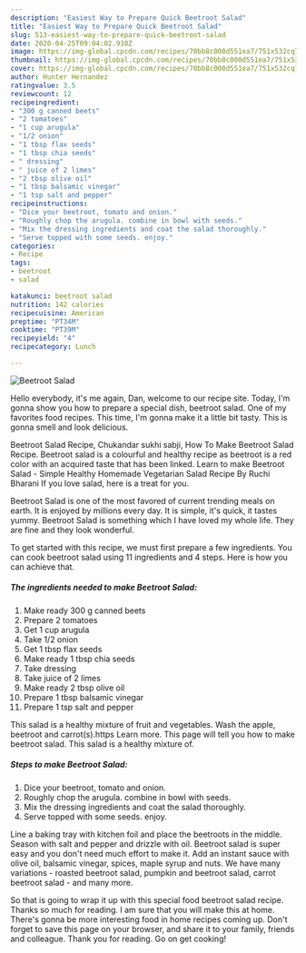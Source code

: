 ```yaml
---
description: "Easiest Way to Prepare Quick Beetroot Salad"
title: "Easiest Way to Prepare Quick Beetroot Salad"
slug: 513-easiest-way-to-prepare-quick-beetroot-salad
date: 2020-04-25T09:04:02.938Z
image: https://img-global.cpcdn.com/recipes/70bb8c000d551ea7/751x532cq70/beetroot-salad-recipe-main-photo.jpg
thumbnail: https://img-global.cpcdn.com/recipes/70bb8c000d551ea7/751x532cq70/beetroot-salad-recipe-main-photo.jpg
cover: https://img-global.cpcdn.com/recipes/70bb8c000d551ea7/751x532cq70/beetroot-salad-recipe-main-photo.jpg
author: Hunter Hernandez
ratingvalue: 3.5
reviewcount: 12
recipeingredient:
- "300 g canned beets"
- "2 tomatoes"
- "1 cup arugula"
- "1/2 onion"
- "1 tbsp flax seeds"
- "1 tbsp chia seeds"
- " dressing"
- " juice of 2 limes"
- "2 tbsp olive oil"
- "1 tbsp balsamic vinegar"
- "1 tsp salt and pepper"
recipeinstructions:
- "Dice your beetroot, tomato and onion."
- "Roughly chop the arugula. combine in bowl with seeds."
- "Mix the dressing ingredients and coat the salad thoroughly."
- "Serve topped with some seeds. enjoy."
categories:
- Recipe
tags:
- beetroot
- salad

katakunci: beetroot salad 
nutrition: 142 calories
recipecuisine: American
preptime: "PT34M"
cooktime: "PT39M"
recipeyield: "4"
recipecategory: Lunch

---
```



![Beetroot Salad](https://img-global.cpcdn.com/recipes/70bb8c000d551ea7/751x532cq70/beetroot-salad-recipe-main-photo.jpg)

Hello everybody, it's me again, Dan, welcome to our recipe site. Today, I'm gonna show you how to prepare a special dish, beetroot salad. One of my favorites food recipes. This time, I'm gonna make it a little bit tasty. This is gonna smell and look delicious.

Beetroot Salad Recipe, Chukandar sukhi sabji, How To Make Beetroot Salad Recipe. Beetroot salad is a colourful and healthy recipe as beetroot is a red color with an acquired taste that has been linked. Learn to make Beetroot Salad - Simple Healthy Homemade Vegetarian Salad Recipe By Ruchi Bharani If you love salad, here is a treat for you.

Beetroot Salad is one of the most favored of current trending meals on earth. It is enjoyed by millions every day. It is simple, it's quick, it tastes yummy. Beetroot Salad is something which I have loved my whole life. They are fine and they look wonderful.


To get started with this recipe, we must first prepare a few ingredients. You can cook beetroot salad using 11 ingredients and 4 steps. Here is how you can achieve that.

<!--inarticleads1-->

##### The ingredients needed to make Beetroot Salad:

1. Make ready 300 g canned beets
1. Prepare 2 tomatoes
1. Get 1 cup arugula
1. Take 1/2 onion
1. Get 1 tbsp flax seeds
1. Make ready 1 tbsp chia seeds
1. Take  dressing
1. Take  juice of 2 limes
1. Make ready 2 tbsp olive oil
1. Prepare 1 tbsp balsamic vinegar
1. Prepare 1 tsp salt and pepper


This salad is a healthy mixture of fruit and vegetables. Wash the apple, beetroot and carrot(s).https Learn more. This page will tell you how to make beetroot salad. This salad is a healthy mixture of. 

<!--inarticleads2-->

##### Steps to make Beetroot Salad:

1. Dice your beetroot, tomato and onion.
1. Roughly chop the arugula. combine in bowl with seeds.
1. Mix the dressing ingredients and coat the salad thoroughly.
1. Serve topped with some seeds. enjoy.


Line a baking tray with kitchen foil and place the beetroots in the middle. Season with salt and pepper and drizzle with oil. Beetroot salad is super easy and you don&#39;t need much effort to make it. Add an instant sauce with olive oil, balsamic vinegar, spices, maple syrup and nuts. We have many variations - roasted beetroot salad, pumpkin and beetroot salad, carrot beetroot salad - and many more. 

So that is going to wrap it up with this special food beetroot salad recipe. Thanks so much for reading. I am sure that you will make this at home. There's gonna be more interesting food in home recipes coming up. Don't forget to save this page on your browser, and share it to your family, friends and colleague. Thank you for reading. Go on get cooking!
